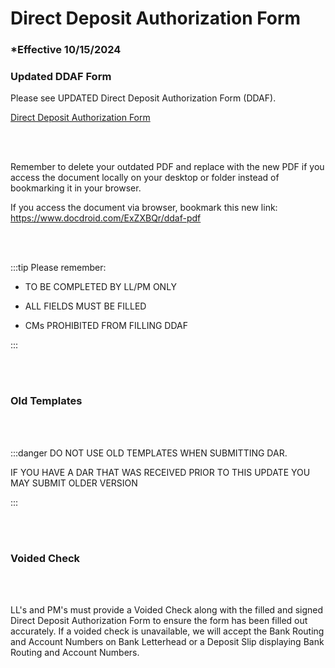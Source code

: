 # Direct Deposit Authorization Form

### \*Effective 10/15/2024

### Updated DDAF Form

Please see UPDATED Direct Deposit Authorization Form (DDAF).

[Direct Deposit Authorization Form](/files/Direct%20Deposit%20Authorization%20Form%20-%20DDAF.pdf)

<br></br>

Remember to delete your outdated PDF and replace with the new PDF if you access the document locally on your
desktop or folder instead of bookmarking it in your browser.

If you access the document via browser, bookmark this new link: https://www.docdroid.com/ExZXBQr/ddaf-pdf

<br></br>

:::tip Please remember:

- TO BE COMPLETED BY LL/PM ONLY

- ALL FIELDS MUST BE FILLED

- CMs PROHIBITED FROM FILLING DDAF

:::

<br></br>

### Old Templates

<br></br>

:::danger DO NOT USE OLD TEMPLATES WHEN SUBMITTING DAR.

IF YOU HAVE A DAR THAT WAS RECEIVED PRIOR TO THIS UPDATE YOU MAY SUBMIT OLDER VERSION

:::

<br></br>

### Voided Check

<br></br>

LL's and PM's must provide a Voided Check along with the filled and signed Direct Deposit Authorization Form to
ensure the form has been filled out accurately. If a voided check is unavailable, we will accept the Bank Routing and
Account Numbers on Bank Letterhead or a Deposit Slip displaying Bank Routing and Account Numbers.
